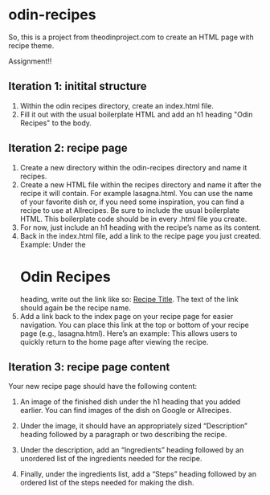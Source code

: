 # odin-recipes

So, this is a project from theodinproject.com to create an HTML page with recipe theme.

Assignment!!

## Iteration 1: initital structure

  1. Within the odin recipes directory, create an index.html file.
  2. Fill it out with the usual boilerplate HTML and add an h1 heading "Odin Recipes" to the body.

## Iteration 2: recipe page

  1. Create a new directory within the odin-recipes directory and name it   recipes.
  2. Create a new HTML file within the recipes directory and name it after the recipe it will contain. For example lasagna.html. You can use the name of your favorite dish or, if you need some inspiration, you can find a recipe to use at Allrecipes. Be sure to include the usual boilerplate HTML. This boilerplate code should be in every .html file you create.
  3. For now, just include an h1 heading with the recipe’s name as its content.
  4. Back in the index.html file, add a link to the recipe page you just created. Example: Under the <h1>Odin Recipes</h1> heading, write out the link like so: <a href="recipes/recipename.html">Recipe Title</a>. The text of the link should again be the recipe name.
  5. Add a link back to the index page on your recipe page for easier navigation. You can place this link at the top or bottom of your recipe page (e.g., lasagna.html). Here’s an example:
    <!-- <a href="../index.html">Home</a> -->
  This allows users to quickly return to the home page after viewing the recipe.

## Iteration 3: recipe page content

Your new recipe page should have the following content:

  1. An image of the finished dish under the h1 heading that you added earlier. You can find images of the dish on Google or Allrecipes.

  2. Under the image, it should have an appropriately sized “Description” heading followed by a paragraph or two describing the recipe.

  3. Under the description, add an “Ingredients” heading followed by an unordered list of the ingredients needed for the recipe.

  4. Finally, under the ingredients list, add a “Steps” heading followed by an ordered list of the steps needed for making the dish.
